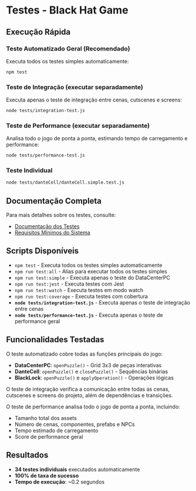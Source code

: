 # Testes - Black Hat Game

## Execução Rápida

### Teste Automatizado Geral (Recomendado)

Executa todos os testes simples automaticamente:

```bash
npm test
```

### Teste de Integração (executar separadamente)

Executa apenas o teste de integração entre cenas, cutscenes e screens:

```bash
node tests/integration-test.js
```

### Teste de Performance (executar separadamente)

Analisa todo o jogo de ponta a ponta, estimando tempo de carregamento e performance:

```bash
node tests/performance-test.js
```

### Teste Individual

```bash
node tests/danteCell/danteCell.simple.test.js
```

## Documentação Completa

Para mais detalhes sobre os testes, consulte:
- [Documentação dos Testes](tests/README.md)
- [Requisitos Mínimos do Sistema](REQUISITOS_MINIMOS.md)

## Scripts Disponíveis

- `npm test` - Executa todos os testes simples automaticamente
- `npm run test:all` - Alias para executar todos os testes simples
- `npm run test:simple` - Executa apenas o teste do DataCenterPC
- `npm run test:jest` - Executa testes com Jest
- `npm run test:watch` - Executa testes em modo watch
- `npm run test:coverage` - Executa testes com cobertura
- **`node tests/integration-test.js`** - Executa apenas o teste de integração entre cenas
- **`node tests/performance-test.js`** - Executa apenas o teste de performance geral

## Funcionalidades Testadas

O teste automatizado cobre todas as funções principais do jogo:

- **DataCenterPC**: `openPuzzle()` - Grid 3x3 de peças interativas
- **DanteCell**: `openPuzzle()` e `closePuzzle()` - Sequências binárias
- **BlackLock**: `openPuzzle()` e `applyOperation()` - Operações lógicas

O teste de integração verifica a comunicação entre todas as cenas, cutscenes e screens do projeto, além de dependências e transições.

O teste de performance analisa todo o jogo de ponta a ponta, incluindo:
- Tamanho total dos assets
- Número de cenas, componentes, prefabs e NPCs
- Tempo estimado de carregamento
- Score de performance geral

## Resultados

- **34 testes individuais** executados automaticamente
- **100% de taxa de sucesso**
- **Tempo de execução**: ~0.2 segundos